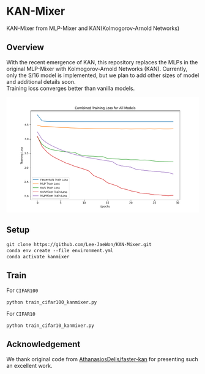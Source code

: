 # KAN-Mixer
KAN-Mixer from MLP-Mixer and KAN(Kolmogorov-Arnold Networks)

## Overview
With the recent emergence of KAN, this repository replaces the MLPs in the original MLP-Mixer with Kolmogorov-Arnold Networks (KAN). Currently, only the S/16 model is implemented, but we plan to add other sizes of model and additional details soon.<br>
Training loss converges better than vanilla models.

<p align="center"><img src="/doc/loss.png" width = "600" ></p>

## Setup
```
git clone https://github.com/Lee-JaeWon/KAN-Mixer.git
conda env create --file environment.yml
conda activate kanmixer
```

## Train
For `CIFAR100`
```
python train_cifar100_kanmixer.py
```
For `CIFAR10`
```
python train_cifar10_kanmixer.py
```

## Acknowledgement
We thank original code from [AthanasiosDelis/faster-kan](https://github.com/AthanasiosDelis/faster-kan) for presenting such an excellent work.